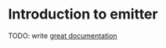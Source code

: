 # Introduction to emitter

TODO: write [great documentation](http://jacobian.org/writing/what-to-write/)
